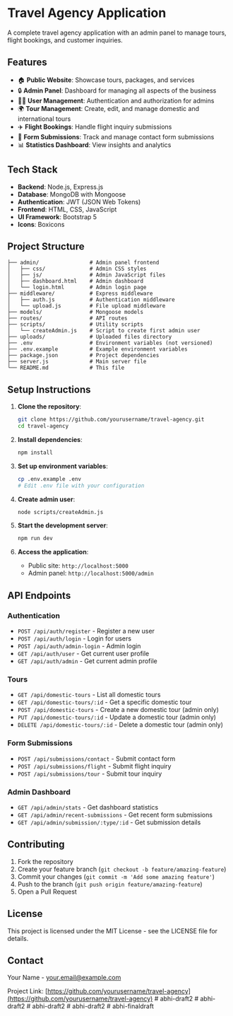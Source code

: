 # Travel Agency Application

A complete travel agency application with an admin panel to manage tours, flight bookings, and customer inquiries.

## Features

- 🏠 **Public Website**: Showcase tours, packages, and services
- 🔒 **Admin Panel**: Dashboard for managing all aspects of the business
- 🧑‍💼 **User Management**: Authentication and authorization for admins
- 🌍 **Tour Management**: Create, edit, and manage domestic and international tours
- ✈️ **Flight Bookings**: Handle flight inquiry submissions
- 📝 **Form Submissions**: Track and manage contact form submissions
- 📊 **Statistics Dashboard**: View insights and analytics

## Tech Stack

- **Backend**: Node.js, Express.js
- **Database**: MongoDB with Mongoose
- **Authentication**: JWT (JSON Web Tokens)
- **Frontend**: HTML, CSS, JavaScript
- **UI Framework**: Bootstrap 5
- **Icons**: Boxicons

## Project Structure

```
├── admin/                # Admin panel frontend
│   ├── css/              # Admin CSS styles
│   ├── js/               # Admin JavaScript files
│   ├── dashboard.html    # Admin dashboard
│   └── login.html        # Admin login page
├── middleware/           # Express middleware
│   ├── auth.js           # Authentication middleware
│   └── upload.js         # File upload middleware
├── models/               # Mongoose models
├── routes/               # API routes
├── scripts/              # Utility scripts
│   └── createAdmin.js    # Script to create first admin user
├── uploads/              # Uploaded files directory
├── .env                  # Environment variables (not versioned)
├── .env.example          # Example environment variables
├── package.json          # Project dependencies
├── server.js             # Main server file
└── README.md             # This file
```

## Setup Instructions

1. **Clone the repository**:
   ```bash
   git clone https://github.com/yourusername/travel-agency.git
   cd travel-agency
   ```

2. **Install dependencies**:
   ```bash
   npm install
   ```

3. **Set up environment variables**:
   ```bash
   cp .env.example .env
   # Edit .env file with your configuration
   ```

4. **Create admin user**:
   ```bash
   node scripts/createAdmin.js
   ```

5. **Start the development server**:
   ```bash
   npm run dev
   ```

6. **Access the application**:
   - Public site: `http://localhost:5000`
   - Admin panel: `http://localhost:5000/admin`

## API Endpoints

### Authentication
- `POST /api/auth/register` - Register a new user
- `POST /api/auth/login` - Login for users
- `POST /api/auth/admin-login` - Admin login
- `GET /api/auth/user` - Get current user profile
- `GET /api/auth/admin` - Get current admin profile

### Tours
- `GET /api/domestic-tours` - List all domestic tours
- `GET /api/domestic-tours/:id` - Get a specific domestic tour
- `POST /api/domestic-tours` - Create a new domestic tour (admin only)
- `PUT /api/domestic-tours/:id` - Update a domestic tour (admin only)
- `DELETE /api/domestic-tours/:id` - Delete a domestic tour (admin only)

### Form Submissions
- `POST /api/submissions/contact` - Submit contact form
- `POST /api/submissions/flight` - Submit flight inquiry
- `POST /api/submissions/tour` - Submit tour inquiry

### Admin Dashboard
- `GET /api/admin/stats` - Get dashboard statistics
- `GET /api/admin/recent-submissions` - Get recent form submissions
- `GET /api/admin/submission/:type/:id` - Get submission details

## Contributing

1. Fork the repository
2. Create your feature branch (`git checkout -b feature/amazing-feature`)
3. Commit your changes (`git commit -m 'Add some amazing feature'`)
4. Push to the branch (`git push origin feature/amazing-feature`)
5. Open a Pull Request

## License

This project is licensed under the MIT License - see the LICENSE file for details.

## Contact

Your Name - your.email@example.com

Project Link: [https://github.com/yourusername/travel-agency](https://github.com/yourusername/travel-agency) #   a b h i - d r a f t 2  
 #   a b h i - d r a f t 2  
 #   a b h i - d r a f t 2  
 #   a b h i - d r a f t 2  
 #   a b h i - f i n a l d r a f t  
 